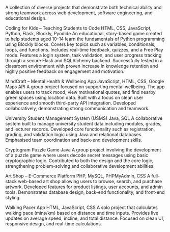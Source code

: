 A collection of diverse projects that demonstrate both technical ability and strong teamwork across web development, software engineering, and educational design.

Coding for Kids – Teaching Students to Code
HTML, CSS, JavaScript, Python, Flask, Blockly, Pyodide
An educational, story-based game created to help students aged 10–14 learn the fundamentals of Python programming using Blockly blocks. Covers key topics such as variables, conditionals, loops, and functions. Includes real-time feedback, quizzes, and a Free Play mode.
Features a login system, task validation, and user progress tracking through a secure Flask and SQLAlchemy backend. Successfully tested in a classroom environment with proven increase in knowledge retention and highly positive feedback on engagement and motivation.

MindCraft – Mental Health & Wellbeing App
JavaScript, HTML, CSS, Google Maps API
A group project focused on supporting mental wellbeing. The app enables users to track mood, view motivational quotes, and find nearby green spaces using location data.
Built with a focus on clean user experience and smooth third-party API integration. Developed collaboratively, demonstrating strong communication and teamwork.

University Student Management System (USMS)
Java, SQL
A collaborative system built to manage university student data including modules, grades, and lecturer records. Developed core functionality such as registration, grading, and validation logic using Java and relational databases.
Emphasised team coordination and back-end development skills.

Cryptogram Puzzle Game
Java
A group project involving the development of a puzzle game where users decode secret messages using basic cryptographic logic. Contributed to both the design and the core logic, strengthening problem-solving and collaborative development abilities.

Art Shop – E-Commerce Platform
PHP, MySQL, PHPMyAdmin, CSS
A full-stack web-based art shop allowing users to browse, search, and purchase artwork. Developed features for product listings, user accounts, and admin tools.
Demonstrates database design, back-end functionality, and front-end styling.

Walking Pacer App
HTML, JavaScript, CSS
A solo project that calculates walking pace (mins/km) based on distance and time inputs. Provides live updates on average speed, incline, and total distance.
Focused on clean UI, responsive design, and real-time calculations.

